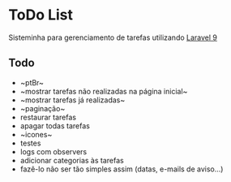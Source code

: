 # ToDo List
Sisteminha para gerenciamento de tarefas utilizando [Laravel 9](https://laravel.com/docs/9.x/releases) 

## Todo
- ~ptBr~
- ~mostrar tarefas não realizadas na página inicial~
- ~mostrar tarefas já realizadas~
- ~paginação~
- restaurar tarefas
- apagar todas tarefas
- ~icones~
- testes
- logs com observers
- adicionar categorias às tarefas
- fazê-lo não ser tão simples assim (datas, e-mails de aviso...)
